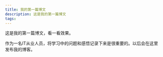 ```yaml
---
title: 我的第一篇博文
description: 这是我的第一篇博文
tags: 
---
```


这是我的第一篇博文，看一看效果。   

作为一名IT从业人员，将学习中的问题和感悟记录下来是很重要的。以后会在这里发布我的博客。

